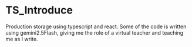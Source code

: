 # TS_Introduce
Production storage using typescript and react.
Some of the code is written using gemini2.5Flash, giving me the role of a virtual teacher and teaching me as I write.
